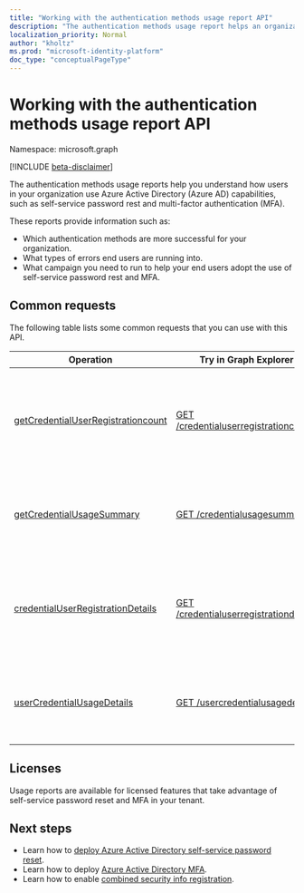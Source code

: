 ```yaml
---
title: "Working with the authentication methods usage report API"
description: "The authentication methods usage report helps an organization understand how their end users are using Azure Active Directory capabilities such as self-service password reset and multi-factor authentication (MFA)."
localization_priority: Normal
author: "kholtz"
ms.prod: "microsoft-identity-platform"
doc_type: "conceptualPageType"
---
```


# Working with the authentication methods usage report API

Namespace: microsoft.graph

[!INCLUDE [beta-disclaimer](../../includes/beta-disclaimer.md)]

The authentication methods usage reports help you understand how users in your organization use Azure Active Directory (Azure AD) capabilities, such as self-service password rest and multi-factor authentication (MFA).

These reports provide information such as:

- Which authentication methods are more successful for your organization. 
- What types of errors end users are running into.
- What campaign you need to run to help your end users adopt the use of self-service password rest and MFA.

## Common requests

The following table lists some common requests that you can use with this API.

| Operation | Try in Graph Explorer | Description |
| --------- | --- | ----------- |
| [getCredentialUserRegistrationcount](/graph/api/resources/credentialuserregistrationcount?view=graph-rest-beta) | [GET /credentialuserregistrationcount](https://developer.microsoft.com/graph/graph-explorer?request=reports/getCredentialUserRegistrationcount()&version=beta) | Get the number of users registered for self-service password reset and MFA. |
| [getCredentialUsageSummary](/graph/api/resources/credentialusagesummary?view=graph-rest-beta) | [GET /credentialusagesummary](https://developer.microsoft.com/graph/graph-explorer?request=reports/getCredentialUsageSummary&version=beta) | Get the number of users using self-service password reset. |
| [credentialUserRegistrationDetails](/graph/api/resources/credentialuserregistrationdetails?view=graph-rest-beta) | [GET /credentialuserregistrationdetails](https://developer.microsoft.com/graph/graph-explorer?request=reports/credentialUserRegistrationDetails&version=beta) | Get the user details for self-service password reset and MFA registration activities. |
| [userCredentialUsageDetails](/graph/api/resources/usercredentialusagedetails?view=graph-rest-beta) | [GET /usercredentialusagedetails](https://developer.microsoft.com/graph/graph-explorer?request=reports/userCredentialUsageDetails&version=beta) | Get user details for all self-service password reset activities. |

## Licenses

Usage reports are available for licensed features that take advantage of self-service password reset and MFA in your tenant.

## Next steps

- Learn how to [deploy Azure Active Directory self-service password reset](https://docs.microsoft.com/azure/active-directory/authentication/howto-sspr-deployment).
- Learn how to deploy [Azure Active Directory MFA](https://docs.microsoft.com/azure/active-directory/authentication/howto-mfa-getstarted).
- Learn how to enable [combined security info registration](https://docs.microsoft.com/azure/active-directory/authentication/howto-registration-mfa-sspr-combined).



